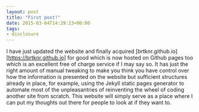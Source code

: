 ```yaml
---
layout: post
title: "First post!"
date: 2015-03-04T14:29:13+00:00
tags:
- disclosure
---
```


I have just updated the website and finally acquired [brtknr.github.io][https://brtknr.github.io] for good which is now hosted on Github pages too which is an excellent free of charge service if I may say so. It has just the right amount of manual tweaking to make you think you have control over how the information is presented on the website but sufficient structures already in place, for example, using the Jekyll static pages generator to automate most of the unpleasantries of reinventing the wheel of coding another site from scratch. This website will simply serve as a place where I can put my thoughts out there for people to look at if they want to.
